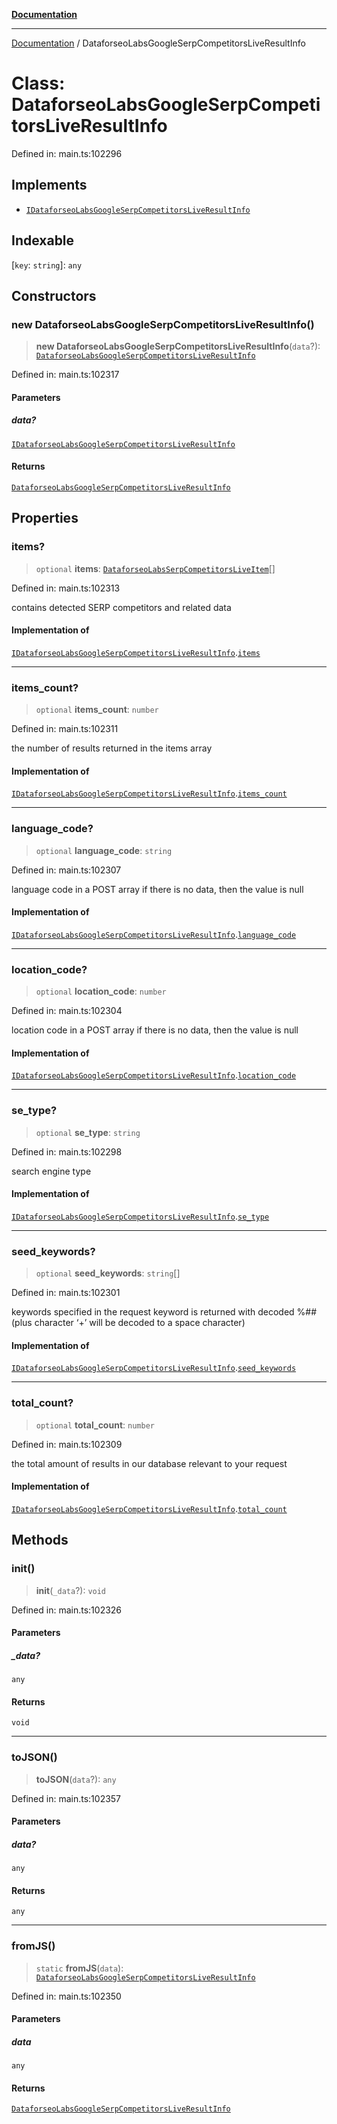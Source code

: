 [**Documentation**](../README.md)

***

[Documentation](../README.md) / DataforseoLabsGoogleSerpCompetitorsLiveResultInfo

# Class: DataforseoLabsGoogleSerpCompetitorsLiveResultInfo

Defined in: main.ts:102296

## Implements

- [`IDataforseoLabsGoogleSerpCompetitorsLiveResultInfo`](../interfaces/IDataforseoLabsGoogleSerpCompetitorsLiveResultInfo.md)

## Indexable

\[`key`: `string`\]: `any`

## Constructors

### new DataforseoLabsGoogleSerpCompetitorsLiveResultInfo()

> **new DataforseoLabsGoogleSerpCompetitorsLiveResultInfo**(`data`?): [`DataforseoLabsGoogleSerpCompetitorsLiveResultInfo`](DataforseoLabsGoogleSerpCompetitorsLiveResultInfo.md)

Defined in: main.ts:102317

#### Parameters

##### data?

[`IDataforseoLabsGoogleSerpCompetitorsLiveResultInfo`](../interfaces/IDataforseoLabsGoogleSerpCompetitorsLiveResultInfo.md)

#### Returns

[`DataforseoLabsGoogleSerpCompetitorsLiveResultInfo`](DataforseoLabsGoogleSerpCompetitorsLiveResultInfo.md)

## Properties

### items?

> `optional` **items**: [`DataforseoLabsSerpCompetitorsLiveItem`](DataforseoLabsSerpCompetitorsLiveItem.md)[]

Defined in: main.ts:102313

contains detected SERP competitors and related data

#### Implementation of

[`IDataforseoLabsGoogleSerpCompetitorsLiveResultInfo`](../interfaces/IDataforseoLabsGoogleSerpCompetitorsLiveResultInfo.md).[`items`](../interfaces/IDataforseoLabsGoogleSerpCompetitorsLiveResultInfo.md#items)

***

### items\_count?

> `optional` **items\_count**: `number`

Defined in: main.ts:102311

the number of results returned in the items array

#### Implementation of

[`IDataforseoLabsGoogleSerpCompetitorsLiveResultInfo`](../interfaces/IDataforseoLabsGoogleSerpCompetitorsLiveResultInfo.md).[`items_count`](../interfaces/IDataforseoLabsGoogleSerpCompetitorsLiveResultInfo.md#items_count)

***

### language\_code?

> `optional` **language\_code**: `string`

Defined in: main.ts:102307

language code in a POST array
if there is no data, then the value is null

#### Implementation of

[`IDataforseoLabsGoogleSerpCompetitorsLiveResultInfo`](../interfaces/IDataforseoLabsGoogleSerpCompetitorsLiveResultInfo.md).[`language_code`](../interfaces/IDataforseoLabsGoogleSerpCompetitorsLiveResultInfo.md#language_code)

***

### location\_code?

> `optional` **location\_code**: `number`

Defined in: main.ts:102304

location code in a POST array
if there is no data, then the value is null

#### Implementation of

[`IDataforseoLabsGoogleSerpCompetitorsLiveResultInfo`](../interfaces/IDataforseoLabsGoogleSerpCompetitorsLiveResultInfo.md).[`location_code`](../interfaces/IDataforseoLabsGoogleSerpCompetitorsLiveResultInfo.md#location_code)

***

### se\_type?

> `optional` **se\_type**: `string`

Defined in: main.ts:102298

search engine type

#### Implementation of

[`IDataforseoLabsGoogleSerpCompetitorsLiveResultInfo`](../interfaces/IDataforseoLabsGoogleSerpCompetitorsLiveResultInfo.md).[`se_type`](../interfaces/IDataforseoLabsGoogleSerpCompetitorsLiveResultInfo.md#se_type)

***

### seed\_keywords?

> `optional` **seed\_keywords**: `string`[]

Defined in: main.ts:102301

keywords specified in the request
keyword is returned with decoded %## (plus character ‘+’ will be decoded to a space character)

#### Implementation of

[`IDataforseoLabsGoogleSerpCompetitorsLiveResultInfo`](../interfaces/IDataforseoLabsGoogleSerpCompetitorsLiveResultInfo.md).[`seed_keywords`](../interfaces/IDataforseoLabsGoogleSerpCompetitorsLiveResultInfo.md#seed_keywords)

***

### total\_count?

> `optional` **total\_count**: `number`

Defined in: main.ts:102309

the total amount of results in our database relevant to your request

#### Implementation of

[`IDataforseoLabsGoogleSerpCompetitorsLiveResultInfo`](../interfaces/IDataforseoLabsGoogleSerpCompetitorsLiveResultInfo.md).[`total_count`](../interfaces/IDataforseoLabsGoogleSerpCompetitorsLiveResultInfo.md#total_count)

## Methods

### init()

> **init**(`_data`?): `void`

Defined in: main.ts:102326

#### Parameters

##### \_data?

`any`

#### Returns

`void`

***

### toJSON()

> **toJSON**(`data`?): `any`

Defined in: main.ts:102357

#### Parameters

##### data?

`any`

#### Returns

`any`

***

### fromJS()

> `static` **fromJS**(`data`): [`DataforseoLabsGoogleSerpCompetitorsLiveResultInfo`](DataforseoLabsGoogleSerpCompetitorsLiveResultInfo.md)

Defined in: main.ts:102350

#### Parameters

##### data

`any`

#### Returns

[`DataforseoLabsGoogleSerpCompetitorsLiveResultInfo`](DataforseoLabsGoogleSerpCompetitorsLiveResultInfo.md)
